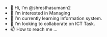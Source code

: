 - 👋 Hi, I’m @shresthasumann2
- 👀 I’m interested in Managing 
- 🌱 I’m currently learning Information system.
- 💞️ I’m looking to collaborate on ICT Task. 
- 📫 How to reach me ...

<!---
shresthasumann2/shresthasumann2 is a ✨ special ✨ repository because its `README.md` (this file) appears on your GitHub profile.
You can click the Preview link to take a look at your changes.
--->
